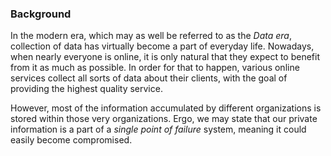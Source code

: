 ### Background

In the modern era, which may as well be referred to as the *Data era*, collection of data has virtually become a part of everyday life. Nowadays, when nearly everyone is online, it is only natural that they expect to benefit from it as much as possible. In order for that to happen, various online services collect all sorts of data about their clients, with the goal of providing the highest quality service.

However, most of the information accumulated by different organizations is stored within those very organizations. Ergo, we may state that our private information is a part of a *single point of failure* system, meaning it could easily become compromised.
<!--stackedit_data:
eyJoaXN0b3J5IjpbLTc2NTgyNzI5MiwtODY5MTU2NjYxLC0xMz
E5NDM0MTE5LC0yMTExNTU0MjUyLC0xNDg2OTA5MTc3LC0xOTgy
MjI3OTE1LC0zNTg5MjkzNzksMTAxODU3NDQyNywtNDQ4NDg4ND
IwXX0=
-->